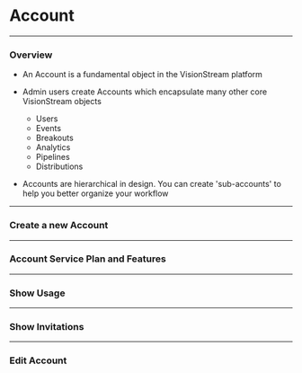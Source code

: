 # Account

---

### Overview

* An Account is a fundamental object in the VisionStream platform
* Admin users create Accounts which encapsulate many other core VisionStream objects
  - Users
  - Events
  - Breakouts
  - Analytics
  - Pipelines
  - Distributions

* Accounts are hierarchical in design. You can create 'sub-accounts' to help you better organize your workflow

---

### Create a new Account

---

### Account Service Plan and Features

---

### Show Usage

---

### Show Invitations

---

### Edit Account
